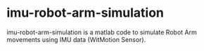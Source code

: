 # imu-robot-arm-simulation
imu-robot-arm-simulation is a matlab code to simulate Robot Arm movements using IMU data (WitMotion Sensor).
